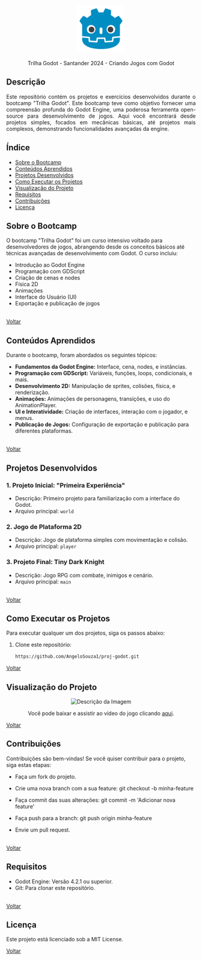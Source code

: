 <a name="top"></a>



<p align="center">
  <img src="godot.png" alt="Descrição da imagem" style="width: 25%;>
 </p>

<br>

<div align="center">
<br>
<br> 
  Trilha Godot - Santander 2024 - Criando Jogos com Godot
 </div>






 ## Descrição
<div align="justify">
Este repositório contém os projetos e exercícios desenvolvidos durante o bootcamp "Trilha Godot". Este bootcamp teve como objetivo fornecer uma compreensão profunda do Godot Engine, uma poderosa ferramenta open-source para desenvolvimento de jogos. Aqui você encontrará desde projetos simples, focados em mecânicas básicas, até projetos mais complexos, demonstrando funcionalidades avançadas da engine.
</div>

## Índice

- [Sobre o Bootcamp](#sobre-o-bootcamp)
- [Conteúdos Aprendidos](#conteúdos-aprendidos)
- [Projetos Desenvolvidos](#projetos-desenvolvidos)
- [Como Executar os Projetos](#como-executar-os-projetos)
- [Visualização do Projeto](#visualização-do-projeto)
- [Requisitos](#requisitos)
- [Contribuições](#contribuições)
- [Licença](#licença)

## Sobre o Bootcamp

O bootcamp "Trilha Godot" foi um curso intensivo voltado para desenvolvedores de jogos, abrangendo desde os conceitos básicos até técnicas avançadas de desenvolvimento com Godot. O curso incluiu:

- Introdução ao Godot Engine
- Programação com GDScript
- Criação de cenas e nodes
- Física 2D
- Animações
- Interface do Usuário (UI)
- Exportação e publicação de jogos
<br>

<a href="#top">
Voltar
</a>

## Conteúdos Aprendidos

Durante o bootcamp, foram abordados os seguintes tópicos:

- **Fundamentos da Godot Engine:** Interface, cena, nodes, e instâncias.
- **Programação com GDScript:** Variáveis, funções, loops, condicionais, e mais.
- **Desenvolvimento 2D:** Manipulação de sprites, colisões, física, e renderização.
- **Animações:** Animações de personagens, transições, e uso do AnimationPlayer.
- **UI e Interatividade:** Criação de interfaces, interação com o jogador, e menus.
- **Publicação de Jogos:** Configuração de exportação e publicação para diferentes plataformas.
<br>

<a href="#top">
Voltar
</a>

## Projetos Desenvolvidos

### 1. Projeto Inicial: "Primeira Experiência"
- Descrição: Primeiro projeto para familiarização com a interface do Godot.
- Arquivo principal: `world`

### 2. Jogo de Plataforma 2D
- Descrição: Jogo de plataforma simples com movimentação e colisão.
- Arquivo principal: `player`

### 3. Projeto Final: Tiny Dark Knight
- Descrição: Jogo RPG com combate, inimigos e cenário.
- Arquivo principal: `main`
<br>

<a href="#top">
Voltar
</a>
</div>

## Como Executar os Projetos

Para executar qualquer um dos projetos, siga os passos abaixo:

1. Clone este repositório:
   ```sh
   https://github.com/AngeloSouza1/proj-godot.git
<a href="#top">
Voltar
</a>

## Visualização do Projeto


<p align="center">
  <img src="https://github.com/AngeloSouza1/proj-godot/blob/main/Tiny%20Sword/Temp/2024-05-24_18-52.png" alt="Descrição da Imagem">
</p>

<p align="center">
  Você pode baixar e assistir ao vídeo do jogo clicando <a href="https://github.com/AngeloSouza1/proj-godot/raw/main/Tiny%20Sword/Temp/game-_24_05_2024%2C_17_22_19%20(540p).mp4">aqui</a>.
</p>




<a href="#top">
Voltar
</a>

## Contribuições
Contribuições são bem-vindas! Se você quiser contribuir para o projeto, siga estas etapas:

- Faça um fork do projeto.

- Crie uma nova branch com a sua feature: git checkout -b minha-feature

- Faça commit das suas alterações: git commit -m 'Adicionar nova feature'

- Faça push para a branch: git push origin minha-feature

- Envie um pull request.

<br>
<a href="#top">
Voltar
</a>

## Requisitos
- Godot Engine: Versão 4.2.1 ou superior.
- Git: Para clonar este repositório.

<br>
<a href="#top">
Voltar
</a>

## Licença

Este projeto está licenciado sob a MIT License.
<br>

<a href="#top">
Voltar
</a>

